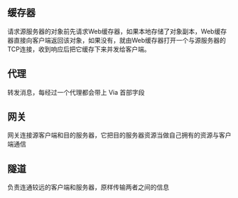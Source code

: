 ## 缓存器

请求源服务器的对象前先请求Web缓存器，如果本地存储了对象副本，Web缓存器直接向客户端返回该对象，如果没有，就由Web缓存器打开一个与源服务器的TCP连接，收到响应后把它缓存下来并发给客户端。

## 代理

转发消息，每经过一个代理都会带上 Via 首部字段

## 网关

网关连接源客户端和目的服务器，它把目的服务器资源当做自己拥有的资源与客户端通信

## 隧道

负责连通较远的客户端和服务器，原样传输两者之间的信息